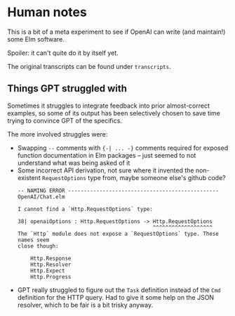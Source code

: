 # Human notes

This is a bit of a meta experiment to see if OpenAI can write (and maintain!) some Elm software.

Spoiler: it can't quite do it by itself yet.

The original transcripts can be found under `transcripts`.

## Things GPT struggled with

Sometimes it struggles to integrate feedback into prior almost-correct examples, so some of its output has been selectively chosen to save time trying to convince GPT of the specifics.

The more involved struggles were:

- Swapping `--` comments with `{-| ... -}` comments required for exposed function documentation in Elm packages – just seemed to not understand what was being asked of it
- Some incorrect API derivation, not sure where it invented the non-existent `RequestOptions` type from, maybe someone else's github code?
  ```
  -- NAMING ERROR ------------------------------------------------ OpenAI/Chat.elm

  I cannot find a `Http.RequestOptions` type:

  38| openaiOptions : Http.RequestOptions -> Http.RequestOptions
                                             ^^^^^^^^^^^^^^^^^^^
  The `Http` module does not expose a `RequestOptions` type. These names seem
  close though:

      Http.Response
      Http.Resolver
      Http.Expect
      Http.Progress
  ```
- GPT really struggled to figure out the `Task` definition instead of the `Cmd` definition for the HTTP query. Had to give it some help on the JSON resolver, which to be fair is a bit trisky anyway.


